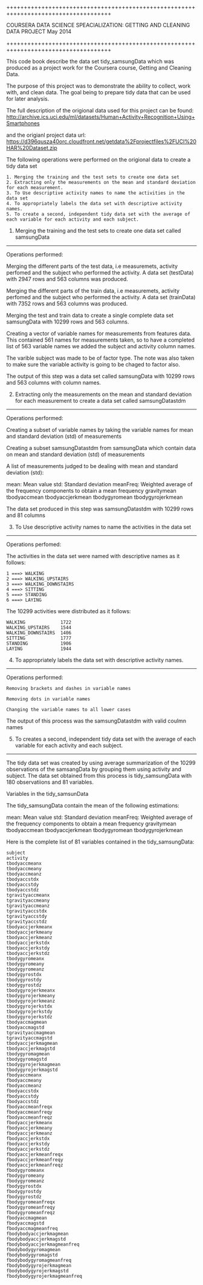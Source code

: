 ++++++++++++++++++++++++++++++++++++++++++++++++++++++++++++++++++++++++++++++++++++

COURSERA DATA SCIENCE SPEACIALIZATION: GETTING AND CLEANING DATA PROJECT May 2014

++++++++++++++++++++++++++++++++++++++++++++++++++++++++++++++++++++++++++++++++++++

This code book describe the data set tidy_samsungData which was produced as a project work for the Coursera course, Getting and Cleaning Data.


The purpose of this project was to demonstrate the ability to collect, work with, and clean data. The goal being to prepare tidy data that can be used for later analysis.

The full description of the origional data used for this project can be found:
http://archive.ics.uci.edu/ml/datasets/Human+Activity+Recognition+Using+Smartphones

and the origianl project data url:
https://d396qusza40orc.cloudfront.net/getdata%2Fprojectfiles%2FUCI%20HAR%20Dataset.zip

The following operations were performed on the origional data to create a tidy data set

	1. Merging the training and the test sets to create one data set
	2. Extracting only the measurements on the mean and standard deviation for each measurement. 
	3. To Use descriptive activity names to name the activities in the data set
	4. To appropriately labels the data set with descriptive activity names. 
	5. To create a second, independent tidy data set with the average of each variable for each activity and each subject. 

1. Merging the training and the test sets to create one data set called samsungData
-------------------------------------------------------------------------------------------------------------------
Operations performed:

Merging the different parts of the test data, i.e measuremets, activity perfomed and the subject who performed the activity. A data set (testData) with 2947 rows and 563 columns was produced.

Merging the different parts of the train data, i.e measuremets, activity perfomed and the subject who performed the activity. A data set (trainData) with 7352 rows and 563 columns was produced.

Merging the test and train data to create a single complete data set samsungData with  10299 rows and 563 columns.

Creating a vector of variable names for measurements from features data. This contained 561 names for measurements taken, so to have a completed list of 563 variable names we added the subject and activity column names.

The varible subject was made to be of factor type. The note was also taken to make sure the variable activity is going to be chaged to factor also.

The output of this step was a data set called samsungData with 10299 rows and 563 columns with column names.


2. Extracting only the measurements on the mean and standard deviation for each measurement to create a data set called samsungDatastdm
----------------------------------------------------------------------------------------------------------------------------------------------------------------------------------------------------

Operations performed:

Creating a subset of variable names by taking the variable names for mean and standard deviation (std) of measurements

Creating a subset samsungDatastdm from samsungData which contain data on mean and standard deviation (std) of measurements

A list of measurements judged to be dealing with mean and standard deviation (std):

mean: Mean value
std: Standard deviation
meanFreq: Weighted average of the frequency components to obtain a mean frequency
gravitymean
tbodyaccmean
tbodyaccjerkmean
tbodygyromean
tbodygyrojerkmean

The data set produced in this step was samsungDatastdm with 10299 rows and 81 columns


3. To Use descriptive activity names to name the activities in the data set
----------------------------------------------------------------------------------------------------
Operations perfomed:

The activities in the data set were named with descriptive names as it follows:

	1 ===> WALKING
	2 ===> WALKING_UPSTAIRS
	3 ===> WALKING_DOWNSTAIRS
	4 ===> SITTING
	5 ===> STANDING
	6 ===> LAYING

The 10299 activities were distributed as it follows:

	WALKING				1722
	WALKING_UPSTAIRS	1544
	WALKING_DOWNSTAIRS	1406
	SITTING				1777
	STANDING		 	1906
	LAYING				1944


4. To appropriately labels the data set with descriptive activity names.
-----------------------------------------------------------------------------------------------
Operations performed:

	Removing brackets and dashes in variable names

	Removing dots in variable names
	
	Changing the variable names to all lower cases

The output of this process was the samsungDatastdm with valid coulmn names


5. To creates a second, independent tidy data set with the average of each variable for each activity and each subject.
-----------------------------------------------------------------------------------------------------------------------------------------------------------------

The tidy data set was created by using average summarization of the 10299 observations of the samsangData by grouping them using activity and subject. The data set obtained from this process is tidy_samsungData with 180 observatiions and 81 variables.


Variables in the tidy_samsunData

The tidy_samsungData contain the mean of the following estimations:

mean: Mean value
std: Standard deviation
meanFreq: Weighted average of the frequency components to obtain a mean frequency
gravitymean
tbodyaccmean
tbodyaccjerkmean
tbodygyromean
tbodygyrojerkmean


Here is the complete list of 81 variables contained in the tidy_samsungData:

	subject
	activity
	tbodyaccmeanx
	tbodyaccmeany
	tbodyaccmeanz
	tbodyaccstdx
	tbodyaccstdy
	tbodyaccstdz
	tgravityaccmeanx
	tgravityaccmeany
	tgravityaccmeanz
	tgravityaccstdx
	tgravityaccstdy
	tgravityaccstdz
	tbodyaccjerkmeanx
	tbodyaccjerkmeany
	tbodyaccjerkmeanz
	tbodyaccjerkstdx
	tbodyaccjerkstdy
	tbodyaccjerkstdz
	tbodygyromeanx
	tbodygyromeany
	tbodygyromeanz
	tbodygyrostdx
	tbodygyrostdy
	tbodygyrostdz
	tbodygyrojerkmeanx
	tbodygyrojerkmeany
	tbodygyrojerkmeanz
	tbodygyrojerkstdx
	tbodygyrojerkstdy
	tbodygyrojerkstdz
	tbodyaccmagmean
	tbodyaccmagstd
	tgravityaccmagmean
	tgravityaccmagstd
	tbodyaccjerkmagmean
	tbodyaccjerkmagstd
	tbodygyromagmean
	tbodygyromagstd
	tbodygyrojerkmagmean
	tbodygyrojerkmagstd
	fbodyaccmeanx
	fbodyaccmeany
	fbodyaccmeanz
	fbodyaccstdx
	fbodyaccstdy
	fbodyaccstdz
	fbodyaccmeanfreqx
	fbodyaccmeanfreqy
	fbodyaccmeanfreqz
	fbodyaccjerkmeanx
	fbodyaccjerkmeany
	fbodyaccjerkmeanz
	fbodyaccjerkstdx
	fbodyaccjerkstdy
	fbodyaccjerkstdz
	fbodyaccjerkmeanfreqx
	fbodyaccjerkmeanfreqy
	fbodyaccjerkmeanfreqz
	fbodygyromeanx
	fbodygyromeany
	fbodygyromeanz
	fbodygyrostdx
	fbodygyrostdy
	fbodygyrostdz
	fbodygyromeanfreqx
	fbodygyromeanfreqy
	fbodygyromeanfreqz
	fbodyaccmagmean
	fbodyaccmagstd
	fbodyaccmagmeanfreq
	fbodybodyaccjerkmagmean
	fbodybodyaccjerkmagstd
	fbodybodyaccjerkmagmeanfreq
	fbodybodygyromagmean
	fbodybodygyromagstd
	fbodybodygyromagmeanfreq
	fbodybodygyrojerkmagmean
	fbodybodygyrojerkmagstd
	fbodybodygyrojerkmagmeanfreq